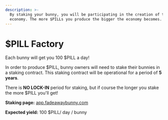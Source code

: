 ```yaml
---
description: >-
  By staking your bunny, you will be participating in the creation of the $PILL
  economy. The more $PILLs you produce the bigger the economy becomes.
---
```


# $PILL Factory

Each bunny will get you 100 $PILL a day!

In order to produce $PILL, bunny owners will need to stake their bunnies in a staking contract. This staking contract will be operational for a period of **5 years**.

There is **NO LOCK-IN** period for staking, but if course the longer you stake the more $PILL you'll get!

**Staking page:** [app.fadeawaybunny.com](https://app.fadeawaybunny.com)

**Expected yield:** 100 $PILL/ day / bunny

